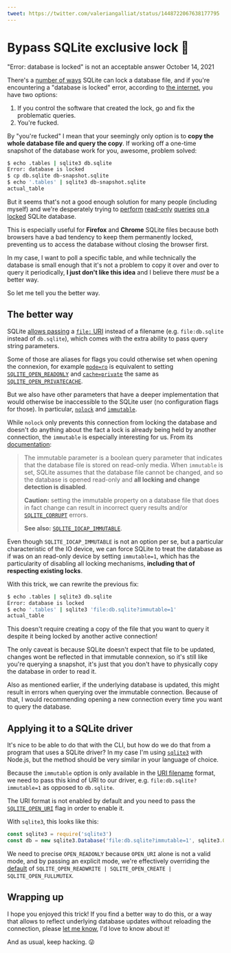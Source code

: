 ```yaml
---
tweet: https://twitter.com/valeriangalliat/status/1448722067638177795
---
```


# Bypass SQLite exclusive lock 🔐
"Error: database is locked" is not an acceptable answer
October 14, 2021

There's a [number of ways](https://www.sqlite.org/lockingv3.html) SQLite
can lock a database file, and if you're encountering a "database is
locked" error, according to [the internet](https://stackoverflow.com/questions/151026/how-do-i-unlock-a-sqlite-database),
you have two options:

1. If you control the software that created the lock, go and fix the
   problematic queries.
1. You're fucked.

By "you're fucked" I mean that your seemingly only option is to **copy
the whole database file and query the copy**. If working off a one-time
snapshot of the database work for you, awesome, problem solved:

```sh
$ echo .tables | sqlite3 db.sqlite
Error: database is locked
$ cp db.sqlite db-snapshot.sqlite
$ echo '.tables' | sqlite3 db-snapshot.sqlite
actual_table
```

But it seems that's not a good enough solution for many people (including myself)
and we're desperately trying to [perform](https://stackoverflow.com/questions/7857755/is-it-possible-to-open-a-locked-sqlite-database-in-read-only-mode)
[read-only](https://www.linuxquestions.org/questions/linux-server-73/can-i-open-sqlite-datbase-in-read-only-mode-4175578075/)
[queries](https://github.com/skeeto/emacsql/issues/34)
[on a](https://www.reddit.com/r/firefox/comments/aw01gq/how_to_disable_sqlite_database_locking_for/)
[locked](https://dba.stackexchange.com/questions/45368/how-do-i-prevent-sqlite-database-locks)
SQLite database.

This is especially useful for **Firefox** and **Chrome** SQLite files
because both browsers have a bad tendency to keep them permanently
locked, preventing us to access the database without closing the browser
first.

In my case, I want to poll a specific table, and while technically the
database is small enough that it's not a problem to copy it over and
over to query it periodically, **I just don't like this idea**
and I believe there *must* be a better way.

So let me tell you the better way.

## The better way

SQLite [allows passing](https://www.sqlite.org/c3ref/open.html) a
[`file:` URI](https://www.sqlite.org/uri.html) instead of a filename
(e.g. `file:db.sqlite` instead of `db.sqlite`), which comes with the
extra ability to pass query string parameters.

Some of those are aliases for flags you could otherwise set when opening
the connexion, for example [`mode=ro`](https://github.com/sqlite/sqlite/blob/8436f53ebe369e0d646068d3b25ea11673debf0e/src/main.c#L3023)
is equivalent to setting [`SQLITE_OPEN_READONLY`](https://www.sqlite.org/c3ref/c_open_autoproxy.html)
and [`cache=private`](https://github.com/sqlite/sqlite/blob/8436f53ebe369e0d646068d3b25ea11673debf0e/src/main.c#L3011)
the same as [`SQLITE_OPEN_PRIVATECACHE`](https://www.sqlite.org/c3ref/c_open_autoproxy.html).

But we also have other parameters that have a deeper implementation that
would otherwise be inaccessible to the SQLite user (no configuration
flags for those). In particular, [`nolock`](https://github.com/sqlite/sqlite/blob/8436f53ebe369e0d646068d3b25ea11673debf0e/src/pager.c#L4913)
and [`immutable`](https://github.com/sqlite/sqlite/blob/8436f53ebe369e0d646068d3b25ea11673debf0e/src/pager.c#L4915).

While `nolock` only prevents this connection from locking the database
and doesn't do anything about the fact a lock is already being held by
another connection, the `immutable` is especially interesting for us.
From its [documentation](https://www.sqlite.org/c3ref/open.html):

> The immutable parameter is a boolean query parameter that indicates
> that the database file is stored on read-only media. When `immutable`
> is set, SQLite assumes that the database file cannot be changed, and
> so the database is opened read-only and **all locking and change
> detection is disabled**.
>
> **Caution:** setting the immutable property on a database file that
> does in fact change can result in incorrect query results and/or
> [`SQLITE_CORRUPT`](https://www.sqlite.org/rescode.html#corrupt) errors.
>
> **See also:** [`SQLITE_IOCAP_IMMUTABLE`](https://www.sqlite.org/c3ref/c_iocap_atomic.html).

Even though `SQLITE_IOCAP_IMMUTABLE` is not an option per se, but a
particular characteristic of the IO device, we can force SQLite to treat
the database as if was on an read-only device by setting `immutable=1`,
which has the particularity of disabling all locking mechanisms,
**including that of respecting existing locks**.

With this trick, we can rewrite the previous fix:

```sh
$ echo .tables | sqlite3 db.sqlite
Error: database is locked
$ echo '.tables' | sqlite3 'file:db.sqlite?immutable=1'
actual_table
```

This doesn't require creating a copy of the file that you want to
query it despite it being locked by another active connection!

The only caveat is because SQLite doesn't expect that file to be
updated, changes wont be reflected in that immutable connexion, so it's
still like you're querying a snapshot, it's just that you don't have to
physically copy the database in order to read it.

Also as mentioned earlier, if the underlying database is updated, this
might result in errors when querying over the immutable connection.
Because of that, I would recommending opening a new connection every
time you want to query the database.

## Applying it to a SQLite driver

It's nice to be able to do that with the CLI, but how do we do that from
a program that uses a SQLite driver? In my case I'm using
[`sqlite3`](https://www.npmjs.com/package/sqlite3) with Node.js, but the
method should be very similar in your language of choice.

Because the `immutable` option is only available in the [URI filename](https://www.sqlite.org/uri.html)
format, we need to pass this kind of URI to our driver, e.g.
`file:db.sqlite?immutable=1` as opposed to `db.sqlite`.

The URI format is not enabled by default and you need to pass the
[`SQLITE_OPEN_URI`](https://www.sqlite.org/c3ref/c_open_autoproxy.html)
flag in order to enable it.

With `sqlite3`, this looks like this:

```js
const sqlite3 = require('sqlite3')
const db = new sqlite3.Database('file:db.sqlite?immutable=1', sqlite3.OPEN_READONLY | sqlite3.OPEN_URI)
```

We need to precise `OPEN_READONLY` because `OPEN_URI` alone is not a
valid mode, and by passing an explicit mode, we're effectively
overriding the [default](https://github.com/mapbox/node-sqlite3/blob/918052b538b0effe6c4a44c74a16b2749c08a0d2/src/database.cc#L135)
of `SQLITE_OPEN_READWRITE | SQLITE_OPEN_CREATE | SQLITE_OPEN_FULLMUTEX`.

## Wrapping up

I hope you enjoyed this trick! If you find a better way to do this, or
a way that allows to reflect underlying database updates without
reloading the connection, please [let me know](/val.md#contact), I'd
love to know about it!

And as usual, keep hacking. 😜

